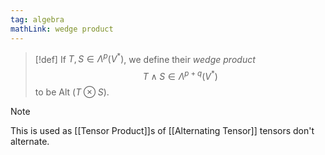 ```yaml
---
tag: algebra
mathLink: wedge product
---
```

>[!def]
If $T,S\in \Lambda^{p}(V^{*})$, we define their *wedge product* $$T\wedge S\in \Lambda^{p+q}(V^{*})$$to be $\text{Alt }(T\otimes S)$.

>[!note] 
>This is used as [[Tensor Product]]s of [[Alternating Tensor]] tensors don't alternate.